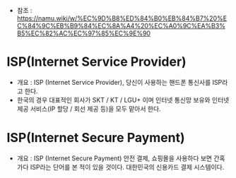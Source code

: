 * 참조 : https://namu.wiki/w/%EC%9D%B8%ED%84%B0%EB%84%B7%20%EC%84%9C%EB%B9%84%EC%8A%A4%20%EC%A0%9C%EA%B3%B5%EC%82%AC%EC%97%85%EC%9E%90

ISP(Internet Service Provider)
==============================
* 개요 : ISP (Internet Service Provider), 당신이 사용하는 핸드폰 통신사를 ISP라고 한다.
* 한국의 경우 대표적인 회사가 SKT / KT / LGU+ 이며 인터넷 통신망 보유와 인터넷 제공 서비스(IP 할당 / 회선 제공 등)을 모두 맡아서 한다.

ISP(Internet Secure Payment)
============================
* 개요 : ISP (Internet Secure Payment) 안전 결제, 쇼핑몰을 사용하다 보면 간혹가다 ISP라는 단어를 본 적이 있을 것이다. 대한민국의 신용카드 결제 시스템이다.
